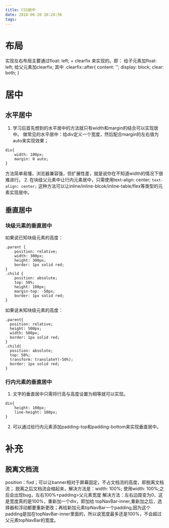 ```yaml
---
title: CSS居中
date: 2018-06-28 16:24:56
tags:
---
```

# 布局
实现左右布局主要通过float: left; + clearfix 来实现的。即：
给子元素加float: left;
给父元素加clearfix;
其中
.clearfix::after{
    content: '';
    display: block;
    clear: both;
}



# 居中
## 水平居中
1. 学习后首先想到的水平居中的方法就只有width和margin的结合可以实现居中。
做常见的水平居中：给div定义一个宽度，然后配合margin的左右值为auto来实现效果；
```
div{
    width: 100px;
    margin: 0 auto;
}
```
方法简单易懂，浏览器兼容强，但扩展性差，就是说你在不知道width的情况下很难进行。
2. 在块级父元素中让行内元素居中，只需使用text-align: center;
`text-align: center;`
这种方法可以让inline/inline-blcok/inline-table/flex等类型的元素实现居中。
## 垂直居中
### 块级元素的垂直居中
如果说已知块级元素的高度：
```
.parent {
    position: relative;
    width: 300px;
    height: 300px;
    border: 1px solid red;
} 
.child {
    position: absolute; 
    top: 50%; 
    height: 100px; 
    margin-top: -50px;
    border: 1px solid red;
}
```

如果说未知块级元素的高度：
```
.parent{
  position: relative;
  height: 500px;
  width: 500px;
  border: 1px solid red;
}
.child{
  position: absolute;
  top: 50%;
  transform: translateY(-50%);
  border: 1px solid red;
}
```
### 行内元素的垂直居中
1. 文字的垂直居中只需将行高与高度设置为相等就可以实现。
```
div{
    height: 100px;
    line-height: 100px;
}
```
2. 可以通过给行内元素添加padding-top和padding-bottom来实现垂直居中。
# 补充
## 脱离文档流
position：fixd；可以让banner相对于屏幕固定，不占文档流的高度，即脱离文档流；
脱离之后文档流会缩起来，解决方法是：width: 100%;
使用width: 100%;之后会出现bug，左右100%+padding>父元素宽度
解决方法：左右边距变为0，这是宽度真的是100%，重新加一个div，即加给
topNavBar-inner,重新加之后，选择器和浮动都要重新更改；再给新加元素tipNavBar一个padding,因为这个padding是加在topNavBar-inner里面的，所以说宽度最多还是100%，不会超过父元素topNavBar的宽度。